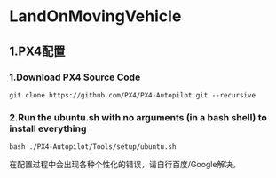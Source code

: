 # LandOnMovingVehicle  

## 1.PX4配置  

### 1.Download PX4 Source Code  
```
git clone https://github.com/PX4/PX4-Autopilot.git --recursive
```
### 2.Run the ubuntu.sh with no arguments (in a bash shell) to install everything  
```
bash ./PX4-Autopilot/Tools/setup/ubuntu.sh
```

在配置过程中会出现各种个性化的错误，请自行百度/Google解决。
